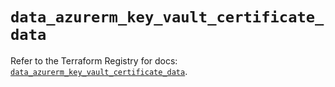 # `data_azurerm_key_vault_certificate_data`

Refer to the Terraform Registry for docs: [`data_azurerm_key_vault_certificate_data`](https://registry.terraform.io/providers/hashicorp/azurerm/4.50.0/docs/data-sources/key_vault_certificate_data).
